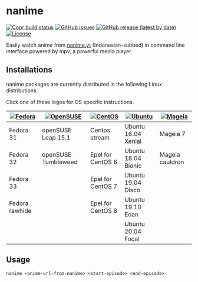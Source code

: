 # nanime

[![Copr build status](https://copr.fedorainfracloud.org/coprs/didiksupriadi41/nanime/package/nanime/status_image/last_build.png)](https://copr.fedorainfracloud.org/coprs/didiksupriadi41/nanime/package/nanime/)
[![GitHub issues](https://img.shields.io/github/issues/didiksupriadi41/nanime?style=flat-square)](https://github.com/didiksupriadi41/nanime/issues)
[![GitHub release (latest by date)](https://img.shields.io/github/v/release/didiksupriadi41/nanime?style=flat-square)](https://github.com/didiksupriadi41/nanime/releases/tag/0.3)
[![License](https://img.shields.io/github/license/didiksupriadi41/nanime?style=flat-square)](https://github.com/didiksupriadi41/nanime/blob/develop/LICENSE)

Easily watch anime from [nanime.yt](https://nanime.yt) (Indonesian-subbed) in command line interface powered by mpv, a powerful media player.

## Installations

nanime packages are currently distributed in the following Linux distributions.

Click one of these logos for OS specific instructions.

| [![Fedora](https://i.imgur.com/GUeW8ka.png)](https://copr.fedorainfracloud.org/coprs/didiksupriadi41/nanime/) | [![OpenSUSE](https://i.imgur.com/1XQLuGI.png)](https://copr.fedorainfracloud.org/coprs/didiksupriadi41/nanime/) | [![CentOS](https://i.imgur.com/5jlIp5P.png)](https://copr.fedorainfracloud.org/coprs/didiksupriadi41/nanime/) | [![Ubuntu](https://i.imgur.com/nbZKSjt.png)](https://launchpad.net/~didiksupriadi41/+archive/ubuntu/nanime) | [![Mageia](https://i.imgur.com/xUq8MLZ.png)](https://copr.fedorainfracloud.org/coprs/didiksupriadi41/nanime/) |
|---|---|---|---|---|
| Fedora 31 | openSUSE Leap 15.1 | Centos stream | Ubuntu 16.04 Xenial | Mageia 7 |
| Fedora 32 | openSUSE Tumbleweed | Epel for CentOS 6 | Ubuntu 18.04 Bionic | Mageia cauldron |
| Fedora 33 |  | Epel for CentOS 7 | Ubuntu 19.04 Disco |  |
| Fedora rawhide |  | Epel for CentOS 8 | Ubuntu 19.10 Eoan   |   |
|   |   |   | Ubuntu 20.04 Focal |   |

## Usage

```
nanime <anime-url-from-nanime> <start-episode> <end-episode>
```
